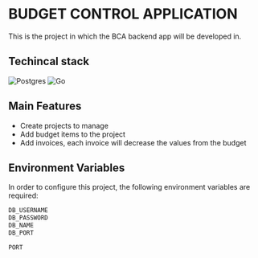 # BUDGET CONTROL APPLICATION

This is the project in which the BCA backend app will be developed in.

## Techincal stack

![Postgres](https://img.shields.io/badge/postgres-%23316192.svg?style=for-the-badge&logo=postgresql&logoColor=white)
![Go](https://img.shields.io/badge/go-%2300ADD8.svg?style=for-the-badge&logo=go&logoColor=white)

## Main Features

- Create projects to manage
- Add budget items to the project
- Add invoices, each invoice will decrease the values from the budget

## Environment Variables

In order to configure this project, the following environment variables are required:

```bash
DB_USERNAME
DB_PASSWORD
DB_NAME
DB_PORT

PORT
```
